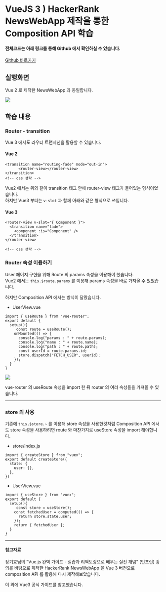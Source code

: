 # VueJS 3 ) HackerRank NewsWebApp 제작을 통한 Composition API 학습

#### 전체코드는 아래 링크를 통해 Github 에서 확인하실 수 있습니다.

[Github 바로가기](https://github.com/jongik96/vue3-newsApp)

## 실행화면

Vue 2 로 제작한 NewsWebApp 과 동일합니다.

![](https://images.velog.io/images/pji3504/post/e46f42c0-60ad-447c-b5db-41639ec84a5e/ezgif.com-gif-maker%20(5).gif)

## 학습 내용

### Router - transition

Vue 3 에서도 라우터 트랜지션을 활용할 수 있습니다.

#### Vue 2

```
<transition name="routing-fade" mode="out-in">
      <router-view></router-view>
</transition>
<!-- css 생략 -->
```

Vue2 에서는 위와 같이 transition 태그 안에 router-view 태그가 들어있는 형식이었습니다.  
하지만 Vue3 부터는 `v-slot` 과 함께 아래와 같은 형식으로 쓰입니다.

#### Vue 3

```
<router-view v-slot="{ Component }">
  <transition name="fade">
    <component :is="Component" />
  </transition>
</router-view>

<!-- css 생략 -->
```

### Router 속성 이용하기

User 페이지 구현을 위해 Route 의 params 속성을 이용해야 했습니다.  
Vue2 에서는 `this.$route.params` 를 이용해 params 속성을 바로 가져올 수 있었습니다.

하지만 Composition API 에서는 방식이 달랐습니다.

-   UserView.vue

```
import { useRoute } from "vue-router";
export default {
  setup(){
     const route = useRoute();
    onMounted(() => {
      console.log("params : " + route.params);
      console.log("name : " + route.name);
      console.log("path : " + route.path);
      const userId = route.params.id;
      store.dispatch("FETCH_USER", userId);
    });
  }
}
```

![](https://images.velog.io/images/pji3504/post/6a5b4be5-adea-42d7-8406-daae876eb442/image.png)

vue-router 의 useRoute 속성을 import 한 뒤 router 의 여러 속성들을 가져올 수 있습니다.

---

### store 의 사용

기존에 `this.$store.~` 를 이용해 store 속성을 사용한것처럼 Composition API 에서도 store 속성을 사용하려면 route 와 마찬가지로 useStore 속성을 import 해야합니다.

-   store/index.js

```
import { createStore } from "vuex";
export default createStore({
  state: {
    user: {},
  },
})
```

-   UserView.vue

```
import { useStore } from "vuex";
export default {
  setup(){
     const store = useStore();
    const fetchedUser = computed(() => {
      return store.state.user;
    });
    return { fetchedUser };
  }
}
```

---

#### 참고자료

장기효님의 "Vue.js 완벽 가이드 - 실습과 리팩토링으로 배우는 실전 개념" (인프런) 강의를 바탕으로 제작한 HackerRank NewsWebApp 을 Vue 3 버전으로 composition API 를 활용해 다시 제작해보았습니다.

이 외에 Vue3 공식 가이드를 참고했습니다.

